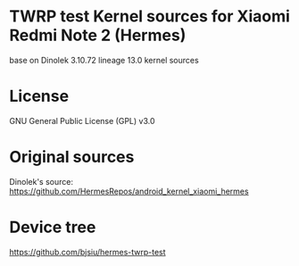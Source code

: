 # TWRP test Kernel sources for Xiaomi Redmi Note 2 (Hermes)
base on Dinolek 3.10.72 lineage 13.0 kernel sources

# License
GNU General Public License (GPL) v3.0

# Original sources
Dinolek's source: https://github.com/HermesRepos/android_kernel_xiaomi_hermes

# Device tree
https://github.com/bjsiu/hermes-twrp-test
